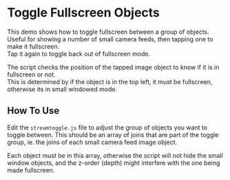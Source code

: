 # Toggle Fullscreen Objects
This demo shows how to toggle fullscreen between a group of objects.  
Useful for showing a number of small camera feeds, then tapping one to make it fullscreen.  
Tap it again to toggle back out of fullscreen mode.

The script checks the position of the tapped image object to know if it is in fullscreen or not.  
This is determined by if the object is in the top left, it must be fullscreen, otherwise its in small windowed mode.

## How To Use
Edit the `streamtoggle.js` file to adjust the group of objects you want to toggle between.
This should be an array of joins that are part of the toggle group, ie. the joins of each small camera feed image object.

Each object must be in this array, otherwise the script will not hide the small window objects, and the z-order (depth) might interfere with the one being made fullscreen.